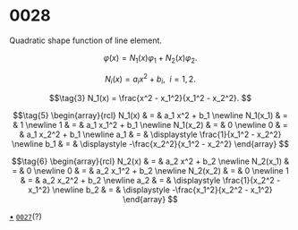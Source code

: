 # 0028
Quadratic shape function of line element.

$$\tag{1}
\varphi(x) = N_1(x) \varphi_1 + N_2(x) \varphi_2.
$$

$$\tag{2}
N_i(x) = a_i x^2 + b_i, \ \ i = 1, 2.
$$

$$\tag{3}
N_1(x) = \frac{x^2 - x_1^2}{x_1^2 - x_2^2}.
$$

$$\tag{5}
\begin{array}{rcl}
N_1(x) & = & a_1 x^2 + b_1 \newline
N_1(x_1) & = & 1 \newline
1 & = & a_1 x_1^2 + b_1 \newline
N_1(x_2) & = & 0 \newline
0 & = & a_1 x_2^2 + b_1 \newline
a_1 & = & \displaystyle \frac{1}{x_1^2 - x_2^2} \newline
b_1 & = & \displaystyle -\frac{x_2^2}{x_1^2 - x_2^2}
\end{array}
$$

$$\tag{6}
\begin{array}{rcl}
N_2(x) & = & a_2 x^2 + b_2 \newline
N_2(x_1) & = & 0 \newline
0 & = & a_2 x_1^2 + b_2 \newline
N_2(x_2) & = & 0 \newline
1 & = & a_2 x_2^2 + b_2 \newline
a_2 & = & \displaystyle \frac{1}{x_2^2 - x_1^2} \newline
b_2 & = & \displaystyle -\frac{x_1^2}{x_2^2 - x_1^2}
\end{array}
$$


[&bull;](README.md)
[`0027`](../00/27.md)(?)
